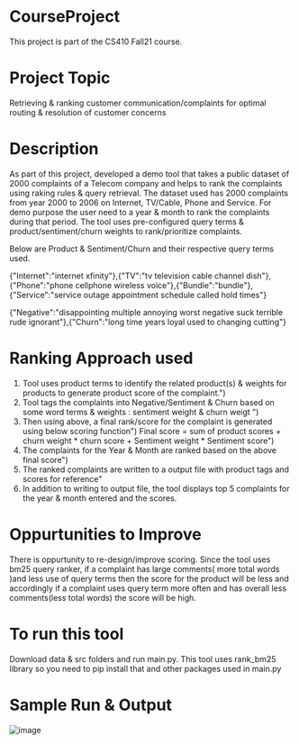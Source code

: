 # CourseProject

This project is part of the CS410 Fall21 course. 

# Project Topic 
Retrieving & ranking customer communication/complaints for optimal routing & resolution of customer concerns

# Description
As part of this project, developed a demo tool that takes a public dataset of 2000 complaints of a Telecom company and helps to rank the complaints using raking rules & query retrieval. The dataset used has 2000 complaints from year 2000 to 2006 on Internet, TV/Cable, Phone and Service. For demo purpose the user need to a year & month to rank the complaints during that period. The tool uses pre-configured query terms & product/sentiment/churn weights to rank/prioritize complaints. 

Below are Product & Sentiment/Churn and their respective query terms used.

{"Internet":"internet xfinity"},{"TV":"tv television cable channel dish"},{"Phone":"phone cellphone wireless voice"},{"Bundle":"bundle"},{"Service":"service outage appointment schedule called hold times"}

{"Negative":"disappointing multiple annoying worst negative suck terrible rude ignorant"},{"Churn":"long time years loyal used to changing cutting"}

# Ranking Approach used

 1. Tool uses product terms to identify the related product(s) & weights for products to generate product score of the complaint.")
 2. Tool tags the complaints into Negative/Sentiment & Churn based on some word terms & weights : sentiment weight & churn weigt ")
 3. Then using above, a final rank/score for the complaint is generated using below scoring function")
     Final score = sum of product scores + churn weight * churn score + Sentiment weight * Sentiment score")
 4. The complaints for the Year & Month are ranked based on the above final score")
 5. The ranked complaints are written to a output file with product tags and scores for reference"
 6. In addition to writing to output file, the tool displays top 5 complaints for the year & month entered and the scores.
 
 # Oppurtunities to Improve
There is oppurtunity to re-design/improve scoring. Since the tool uses bm25 query ranker, if a complaint has large comments( more total words )and less use of query terms then the score for the product will be less and accordingly if a complaint uses query term more often and has overall less comments(less total words) the score will be high.
 
 # To run this tool
 Download data & src folders and run main.py. This tool uses rank_bm25 library so you need to pip install that and other packages used in main.py

# Sample Run & Output 

![image](https://user-images.githubusercontent.com/26101449/144731847-98ade410-9591-4384-870a-fd2a817b3324.png)
